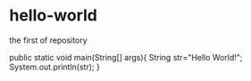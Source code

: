 # hello-world
the first of repository

public static void main(String[] args){
  String str="Hello World!";
  System.out.println(str);
}
